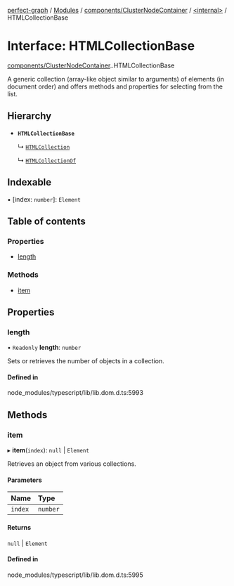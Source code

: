 [perfect-graph](../README.md) / [Modules](../modules.md) / [components/ClusterNodeContainer](../modules/components_ClusterNodeContainer.md) / [<internal\>](../modules/components_ClusterNodeContainer._internal_.md) / HTMLCollectionBase

# Interface: HTMLCollectionBase

[components/ClusterNodeContainer](../modules/components_ClusterNodeContainer.md).[<internal>](../modules/components_ClusterNodeContainer._internal_.md).HTMLCollectionBase

A generic collection (array-like object similar to arguments) of elements (in document order) and offers methods and properties for selecting from the list.

## Hierarchy

- **`HTMLCollectionBase`**

  ↳ [`HTMLCollection`](components_ClusterNodeContainer._internal_.HTMLCollection.md)

  ↳ [`HTMLCollectionOf`](components_ClusterNodeContainer._internal_.HTMLCollectionOf.md)

## Indexable

▪ [index: `number`]: `Element`

## Table of contents

### Properties

- [length](components_ClusterNodeContainer._internal_.HTMLCollectionBase.md#length)

### Methods

- [item](components_ClusterNodeContainer._internal_.HTMLCollectionBase.md#item)

## Properties

### length

• `Readonly` **length**: `number`

Sets or retrieves the number of objects in a collection.

#### Defined in

node_modules/typescript/lib/lib.dom.d.ts:5993

## Methods

### item

▸ **item**(`index`): ``null`` \| `Element`

Retrieves an object from various collections.

#### Parameters

| Name | Type |
| :------ | :------ |
| `index` | `number` |

#### Returns

``null`` \| `Element`

#### Defined in

node_modules/typescript/lib/lib.dom.d.ts:5995
